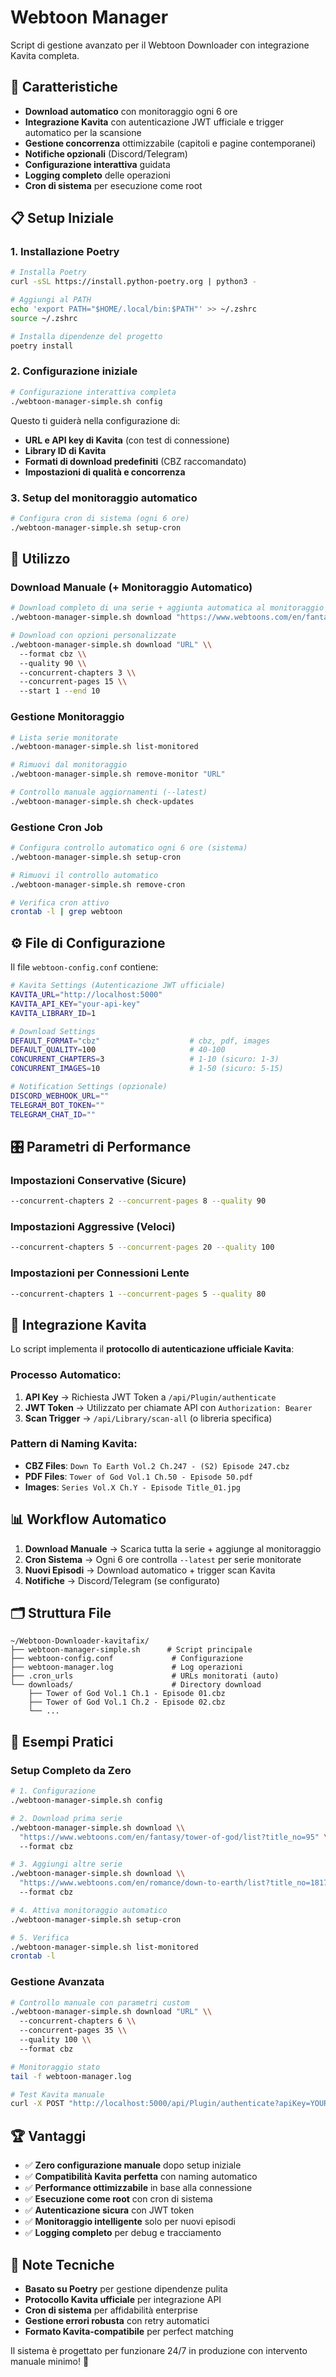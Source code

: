 # Webtoon Manager

Script di gestione avanzato per il Webtoon Downloader con integrazione Kavita completa.

## 🎯 Caratteristiche

- **Download automatico** con monitoraggio ogni 6 ore
- **Integrazione Kavita** con autenticazione JWT ufficiale e trigger automatico per la scansione
- **Gestione concorrenza** ottimizzabile (capitoli e pagine contemporanei)
- **Notifiche opzionali** (Discord/Telegram)
- **Configurazione interattiva** guidata
- **Logging completo** delle operazioni
- **Cron di sistema** per esecuzione come root

## 📋 Setup Iniziale

### 1. Installazione Poetry
```bash
# Installa Poetry
curl -sSL https://install.python-poetry.org | python3 -

# Aggiungi al PATH
echo 'export PATH="$HOME/.local/bin:$PATH"' >> ~/.zshrc
source ~/.zshrc

# Installa dipendenze del progetto
poetry install
```

### 2. Configurazione iniziale
```bash
# Configurazione interattiva completa
./webtoon-manager-simple.sh config
```

Questo ti guiderà nella configurazione di:
- **URL e API key di Kavita** (con test di connessione)
- **Library ID di Kavita**
- **Formati di download predefiniti** (CBZ raccomandato)
- **Impostazioni di qualità e concorrenza**

### 3. Setup del monitoraggio automatico
```bash
# Configura cron di sistema (ogni 6 ore)
./webtoon-manager-simple.sh setup-cron
```

## 🚀 Utilizzo

### Download Manuale (+ Monitoraggio Automatico)
```bash
# Download completo di una serie + aggiunta automatica al monitoraggio
./webtoon-manager-simple.sh download "https://www.webtoons.com/en/fantasy/tower-of-god/list?title_no=95"

# Download con opzioni personalizzate
./webtoon-manager-simple.sh download "URL" \\
  --format cbz \\
  --quality 90 \\
  --concurrent-chapters 3 \\
  --concurrent-pages 15 \\
  --start 1 --end 10
```

### Gestione Monitoraggio
```bash
# Lista serie monitorate
./webtoon-manager-simple.sh list-monitored

# Rimuovi dal monitoraggio
./webtoon-manager-simple.sh remove-monitor "URL"

# Controllo manuale aggiornamenti (--latest)
./webtoon-manager-simple.sh check-updates
```

### Gestione Cron Job
```bash
# Configura controllo automatico ogni 6 ore (sistema)
./webtoon-manager-simple.sh setup-cron

# Rimuovi il controllo automatico
./webtoon-manager-simple.sh remove-cron

# Verifica cron attivo
crontab -l | grep webtoon
```

## ⚙️ File di Configurazione

Il file `webtoon-config.conf` contiene:

```bash
# Kavita Settings (Autenticazione JWT ufficiale)
KAVITA_URL="http://localhost:5000"
KAVITA_API_KEY="your-api-key"
KAVITA_LIBRARY_ID=1

# Download Settings
DEFAULT_FORMAT="cbz"                    # cbz, pdf, images
DEFAULT_QUALITY=100                     # 40-100
CONCURRENT_CHAPTERS=3                   # 1-10 (sicuro: 1-3)
CONCURRENT_IMAGES=10                    # 1-50 (sicuro: 5-15)

# Notification Settings (opzionale)
DISCORD_WEBHOOK_URL=""
TELEGRAM_BOT_TOKEN=""
TELEGRAM_CHAT_ID=""
```

## 🎛️ Parametri di Performance

### Impostazioni Conservative (Sicure)
```bash
--concurrent-chapters 2 --concurrent-pages 8 --quality 90
```

### Impostazioni Aggressive (Veloci)
```bash
--concurrent-chapters 5 --concurrent-pages 20 --quality 100
```

### Impostazioni per Connessioni Lente
```bash
--concurrent-chapters 1 --concurrent-pages 5 --quality 80
```

## 🔐 Integrazione Kavita

Lo script implementa il **protocollo di autenticazione ufficiale Kavita**:

### Processo Automatico:
1. **API Key** → Richiesta JWT Token a `/api/Plugin/authenticate`
2. **JWT Token** → Utilizzato per chiamate API con `Authorization: Bearer`
3. **Scan Trigger** → `/api/Library/scan-all` (o libreria specifica)

### Pattern di Naming Kavita:
- **CBZ Files**: `Down To Earth Vol.2 Ch.247 - (S2) Episode 247.cbz`
- **PDF Files**: `Tower of God Vol.1 Ch.50 - Episode 50.pdf`
- **Images**: `Series Vol.X Ch.Y - Episode Title_01.jpg`

## 📊 Workflow Automatico

1. **Download Manuale** → Scarica tutta la serie + aggiunge al monitoraggio
2. **Cron Sistema** → Ogni 6 ore controlla `--latest` per serie monitorate  
3. **Nuovi Episodi** → Download automatico + trigger scan Kavita
4. **Notifiche** → Discord/Telegram (se configurato)

## 🗂️ Struttura File

```
~/Webtoon-Downloader-kavitafix/
├── webtoon-manager-simple.sh      # Script principale
├── webtoon-config.conf             # Configurazione
├── webtoon-manager.log             # Log operazioni
├── .cron_urls                      # URLs monitorati (auto)
└── downloads/                      # Directory download
    ├── Tower of God Vol.1 Ch.1 - Episode 01.cbz
    ├── Tower of God Vol.1 Ch.2 - Episode 02.cbz
    └── ...
```

## 🎉 Esempi Pratici

### Setup Completo da Zero
```bash
# 1. Configurazione
./webtoon-manager-simple.sh config

# 2. Download prima serie
./webtoon-manager-simple.sh download \\
  "https://www.webtoons.com/en/fantasy/tower-of-god/list?title_no=95" \\
  --format cbz

# 3. Aggiungi altre serie
./webtoon-manager-simple.sh download \\
  "https://www.webtoons.com/en/romance/down-to-earth/list?title_no=1817" \\
  --format cbz

# 4. Attiva monitoraggio automatico
./webtoon-manager-simple.sh setup-cron

# 5. Verifica
./webtoon-manager-simple.sh list-monitored
crontab -l
```

### Gestione Avanzata
```bash
# Controllo manuale con parametri custom
./webtoon-manager-simple.sh download "URL" \\
  --concurrent-chapters 6 \\
  --concurrent-pages 35 \\
  --quality 100 \\
  --format cbz

# Monitoraggio stato
tail -f webtoon-manager.log

# Test Kavita manuale
curl -X POST "http://localhost:5000/api/Plugin/authenticate?apiKey=YOUR_KEY&pluginName=test"
```

## 🏆 Vantaggi

- ✅ **Zero configurazione manuale** dopo setup iniziale
- ✅ **Compatibilità Kavita perfetta** con naming automatico
- ✅ **Performance ottimizzabile** in base alla connessione  
- ✅ **Esecuzione come root** con cron di sistema
- ✅ **Autenticazione sicura** con JWT token
- ✅ **Monitoraggio intelligente** solo per nuovi episodi
- ✅ **Logging completo** per debug e tracciamento

## 📝 Note Tecniche

- **Basato su Poetry** per gestione dipendenze pulita
- **Protocollo Kavita ufficiale** per integrazione API
- **Cron di sistema** per affidabilità enterprise
- **Gestione errori robusta** con retry automatici
- **Formato Kavita-compatibile** per perfect matching

Il sistema è progettato per funzionare 24/7 in produzione con intervento manuale minimo! 🚀